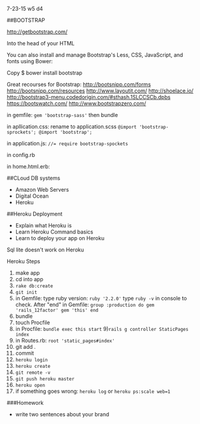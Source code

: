 7-23-15 w5 d4

##BOOTSTRAP

http://getbootstrap.com/

<!-- Latest compiled and minified CSS -->
<link rel="stylesheet" href="https://maxcdn.bootstrapcdn.com/bootstrap/3.3.5/css/bootstrap.min.css">
Into the head of your HTML

You can also install and manage Bootstrap's Less, CSS, JavaScript, and fonts using Bower:

Copy
$ bower install bootstrap

Great recourses for Bootstrap:
http://bootsnipp.com/forms
http://bootsnipp.com/resources
http://www.layoutit.com/
http://shoelace.io/
http://bootstrap3-menu.codedorigin.com/#sthash.1SLCCSCb.dpbs
https://bootswatch.com/
http://www.bootstrapzero.com/

in gemfile: `gem 'bootstrap-sass'`
then bundle

in apllication.css: rename to application.scss `@import 'bootstrap-sprockets';
@import 'bootstrap';`

in application.js: `//= require bootstrap-spockets`

in config.rb

in home.html.erb: 


##CLoud DB systems
- Amazon Web Servers
- Digital Ocean
- Heroku

##Heroku Deployment
- Explain what Heroku is
- Learn Heroku Command basics
- Learn to deploy your app on Heroku

Sql lite doesn't work on Heroku

Heroku Steps
1) make app
2) cd into app
3) `rake db:create`
4) `git init`
5) in Gemfile: type ruby version: `ruby '2.2.0'` type `ruby -v` in console to check.
After "end" in Gemfile: `group :production do
  gem 'rails_12factor'
  gem 'this'
end`
6) bundle
7) touch Procfile
8) in Procfile: `bundle exec this start`
9)`rails g controller StaticPages index`
10) in Routes.rb: `root 'static_pages#index'`
11) git add .
12) commit
13) `heroku login`
14) `heroku create`
15) `git remote -v` 
16) `git push heroku master`
17) `heroku open`
18) if something goes wrong: `heroku log` or `heroku ps:scale web=1`

###Homework
- write two sentences about your brand


